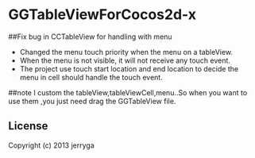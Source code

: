 GGTableViewForCocos2d-x
=======================

##Fix bug in CCTableView for handling with menu


- Changed the menu touch priority when the menu on a tableView.
- When the menu is not visible, it will not receive any touch event.
- The project use touch start location and end location to decide the menu in cell should handle the touch event.

##note
I custom the tableView,tableViewCell,menu..So when you want to use them ,you just need drag the GGTableView file.

## License

 Copyright (c) 2013 jerryga
